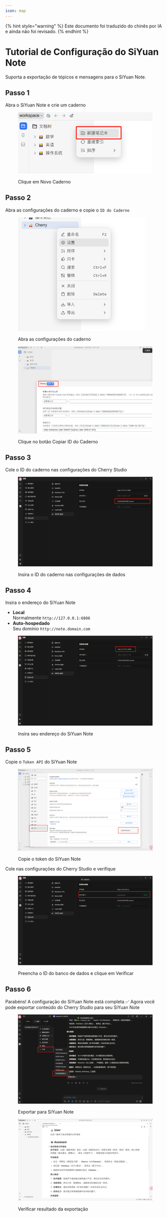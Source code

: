 ```yaml
---
icon: map
---
```


{% hint style="warning" %}
Este documento foi traduzido do chinês por IA e ainda não foi revisado.
{% endhint %}

# Tutorial de Configuração do SiYuan Note

Suporta a exportação de tópicos e mensagens para o SiYuan Note.

## Passo 1

Abra o SiYuan Note e crie um caderno

<figure><img src="../.gitbook/assets/siyuan-image-1.png" alt=""><figcaption><p>Clique em Novo Caderno</p></figcaption></figure>

## Passo 2

Abra as configurações do caderno e copie o `ID do Caderno`

<figure><img src="../.gitbook/assets/siyuan-image-2.png" alt="" width="400"><figcaption><p>Abra as configurações do caderno</p></figcaption></figure>

<figure><img src="../.gitbook/assets/siyuan-image-3.png" alt=""><figcaption><p>Clique no botão Copiar ID do Caderno</p></figcaption></figure>

## Passo 3

Cole o ID do caderno nas configurações do Cherry Studio

<figure><img src="../.gitbook/assets/siyuan-image-4.png" alt=""><figcaption><p>Insira o ID do caderno nas configurações de dados</p></figcaption></figure>

## Passo 4

Insira o endereço do SiYuan Note

* **Local**\
  Normalmente `http://127.0.0.1:6806`
* **Auto-hospedado**\
  Seu domínio `http://note.domain.com`

<figure><img src="../.gitbook/assets/siyuan-image-5.png" alt=""><figcaption><p>Insira seu endereço do SiYuan Note</p></figcaption></figure>

## Passo 5

Copie o `Token API` do SiYuan Note

<figure><img src="../.gitbook/assets/siyuan-image-6.png" alt=""><figcaption><p>Copie o token do SiYuan Note</p></figcaption></figure>

Cole nas configurações do Cherry Studio e verifique

<figure><img src="../.gitbook/assets/siyuan-image-7.png" alt=""><figcaption><p>Preencha o ID do banco de dados e clique em Verificar</p></figcaption></figure>

## Passo 6

Parabéns! A configuração do SiYuan Note está completa ✅ Agora você pode exportar conteúdo do Cherry Studio para seu SiYuan Note

<figure><img src="../.gitbook/assets/siyuan-image-8.png" alt=""><figcaption><p>Exportar para SiYuan Note</p></figcaption></figure>

<figure><img src="../.gitbook/assets/siyuan-image-9.png" alt=""><figcaption><p>Verificar resultado da exportação</p></figcaption></figure>